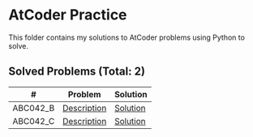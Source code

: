 # AtCoder Practice

This folder contains my solutions to AtCoder problems using Python to solve.

## Solved Problems (Total: 2)
| # | Problem | Solution |
|---|---------|----------|
| ABC042_B | [Description](https://atcoder.jp/contests/ABC042/tasks) | [Solution](problems/ABC042_B.py) |
| ABC042_C | [Description](https://atcoder.jp/contests/ABC042/tasks) | [Solution](problems/ABC042_C.py) |
